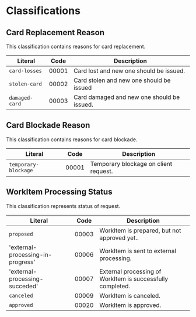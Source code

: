    
Classifications
===============

Card Replacement Reason
-------------- 
This classification contains reasons for card replacement.

Literal 				      | Code   | Description
------------------------------|--------|-------------------------------------------
`card-losses`	  			  | 00001  | Card lost and new one should be issued.
`stolen-card`	  			  | 00002  | Card stolen and new one should be issued
`damaged-card`	  			  | 00003  | Card damaged and new one should be issued.


Card Blockade Reason
-------------- 
This classification contains reasons for card blockade.

Literal 				      			  | Code   | Description
------------------------------------------|--------|--------------------------------------------------
`temporary-blockage`	  				  | 00001  | Temporary blockage on client request.


WorkItem Processing Status
-------------- 
This classification represents status of request. 

Literal 				      			| Code   | Description
----------------------------------------|--------|-------------------------------------------
`proposed`	  			      			| 00003  | WorkItem is prepared, but not approved yet..
'external-processing-in-progress'		| 00006  | WorkItem is sent to external processing.
'external-processing-succeded'			| 00007  | External processing of WorkItem is successfully completed.
`canceled`	  			  				| 00009  | WorkItem is canceled.
`approved`	  			  				| 00020  | WorkItem is approved.
